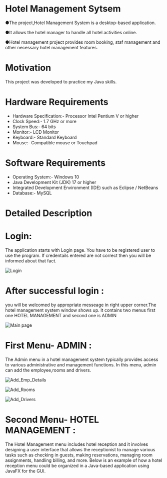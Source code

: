 # Hotel Management Sytsem
●The project,Hotel Management System is a desktop-based application.

●It allows the hotel manager to handle all hotel activities online.

●Hotel management project provides room booking, staf management and other necessary hotel management features.

# Motivation
This project was developed to practice my Java skills.

# Hardware Requirements
- Hardware Specification:- Processor Intel Pentium V or higher
- Clock Speed:- 1.7 GHz or more
- System Bus:- 64 bits
- Monitor:- LCD Monitor
- Keyboard:- Standard Keyboard
- Mouse:- Compatible mouse or Touchpad
# Software Requirements
- Operating System:- Windows 10
- Java Development Kit (JDK) 17 or higher
- Integrated Development Environment (IDE) such as Eclipse / NetBeans
- Database:- MySQL
# Detailed Description
# Login:
The application starts with Login page. You have to be registered user to use the program.
If credentails entered are not correct then you will be informed about that fact.

![Login](https://github.com/user-attachments/assets/56cc2725-6913-4709-a783-477069cf662b)

# After successful login :
you will be welcomed by appropriate messeage in right upper corner.The hotel management system window shows up. It contains two menus first one HOTEL MANAGEMENT and second one is ADMIN 

![Main page](https://github.com/user-attachments/assets/e25425c9-5f99-4c4d-83b2-0103abd3b2fd)

# First Menu- ADMIN :
The Admin menu in a hotel management system typically provides access to various administrative and management functions.
In this menu, admin can add the employee,rooms and drivers.

![Add_Emp_Details](https://github.com/user-attachments/assets/22e3428e-dd6f-4886-8521-350729c72140)

![Add_Rooms](https://github.com/user-attachments/assets/8a12c504-002d-4954-a8c5-d3d6be500b89)

![Add_Drivers](https://github.com/user-attachments/assets/2a22d3d8-d173-4d78-b9a7-585e0066e83e)

# Second Menu- HOTEL MANAGEMENT : 
The Hotel Management menu includes hotel reception and it involves designing a user interface that allows the receptionist to manage various tasks such as checking in guests, making reservations, managing room assignments, handling billing, and more. Below is an example of how a hotel reception menu could be organized in a Java-based application using JavaFX for the GUI.














